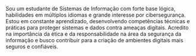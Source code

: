 Sou um estudante de Sistemas de Informação com forte base lógica, habilidades em múltiplos idiomas e grande interesse por cibersegurança. 
Estou em constante aprendizado, desenvolvendo competências técnicas e práticas para proteger sistemas e dados contra ameaças digitais. 
Acredito na importância da ética e da responsabilidade na área da segurança da informação e busco contribuir para a criação de ambientes digitais mais seguros e confiáveis.
